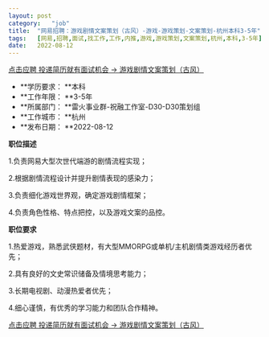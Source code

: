```yaml
---
layout:	post
category:	"job"
title:	"网易招聘：游戏剧情文案策划（古风）-游戏-游戏策划-文案策划-杭州本科3-5年"
tags:	[网易,招聘,面试,找工作,工作,内推,游戏,游戏策划,文案策划,杭州,本科,3-5年]
date:	2022-08-12
---
```


[点击应聘 投递简历就有面试机会 ->  游戏剧情文案策划（古风）](http://mobile.bole.netease.com/bole/boleDetail?id=4101&employeeId=346f03c3cda5f04c&key=all)



- **学历要求： **本科
- **工作年限： **3-5年
- **所属部门： **雷火事业群-祝融工作室-D30-D30策划组
- **工作城市： **杭州
- **发布日期： **2022-08-12



**职位描述**

1.负责网易大型次世代端游的剧情流程实现；

2.根据剧情流程设计并提升剧情表现的感染力；

3.负责细化游戏世界观，确定游戏剧情框架； 

4.负责角色性格、特点把控，以及游戏文案的品控。



**职位要求**

1.热爱游戏，熟悉武侠题材，有大型MMORPG或单机/主机剧情类游戏经历者优先；

2.具有良好的文史常识储备及情境思考能力；

3.长期电视剧、动漫热爱者优先；

4.细心谨慎，有优秀的学习能力和团队合作精神。



[点击应聘 投递简历就有面试机会 ->  游戏剧情文案策划（古风）](http://mobile.bole.netease.com/bole/boleDetail?id=4101&employeeId=346f03c3cda5f04c&key=all)
